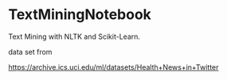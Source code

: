 # TextMiningNotebook
Text Mining with NLTK and Scikit-Learn. 

data set from


https://archive.ics.uci.edu/ml/datasets/Health+News+in+Twitter
